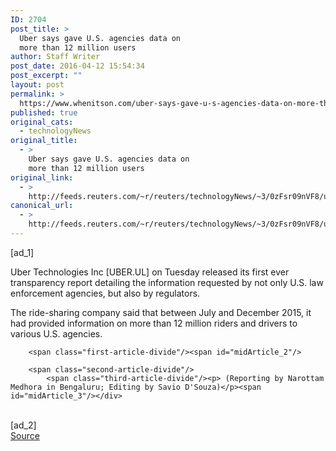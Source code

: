 ```yaml
---
ID: 2704
post_title: >
  Uber says gave U.S. agencies data on
  more than 12 million users
author: Staff Writer
post_date: 2016-04-12 15:54:34
post_excerpt: ""
layout: post
permalink: >
  https://www.whenitson.com/uber-says-gave-u-s-agencies-data-on-more-than-12-million-users/
published: true
original_cats:
  - technologyNews
original_title:
  - >
    Uber says gave U.S. agencies data on
    more than 12 million users
original_link:
  - >
    http://feeds.reuters.com/~r/reuters/technologyNews/~3/0zFsr09nVF8/us-uber-tech-data-idUSKCN0X91R5
canonical_url:
  - >
    http://feeds.reuters.com/~r/reuters/technologyNews/~3/0zFsr09nVF8/us-uber-tech-data-idUSKCN0X91R5
---
```

 [ad_1]
<br><div id="articleText">
<span id="midArticle_start"/>

<span class="focusParagraph" readability="4"><p><span class="articleLocatio&lt;/span&gt;n">Uber Technologies Inc [UBER.UL] on Tuesday released its first ever transparency report detailing the information requested by not only U.S. law enforcement agencies, but also by regulators.</span></p></span><span id="midArticle_0"/><p>The ride-sharing company said that between July and December 2015, it had provided information on more than 12 million riders and drivers to various U.S. agencies. </p><span id="midArticle_1"/>
        
        <span class="first-article-divide"/><span id="midArticle_2"/>
        
        <span class="second-article-divide"/>
            <span class="third-article-divide"/><p> (Reporting by Narottam Medhora in Bengaluru; Editing by Savio D'Souza)</p><span id="midArticle_3"/></div>
<br>[ad_2]
<br><a href="http://feeds.reuters.com/~r/reuters/technologyNews/~3/0zFsr09nVF8/us-uber-tech-data-idUSKCN0X91R5">Source </a>